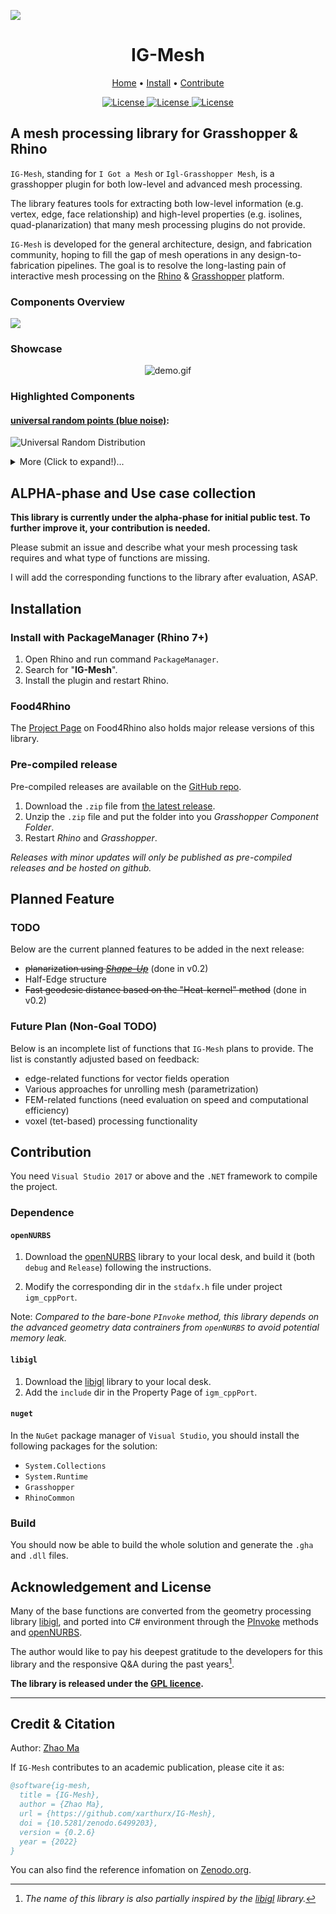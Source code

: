 <!-- title img and links -->
![](https://raw.githubusercontent.com/xarthurx/IG-Mesh/master/graphics/title_img.png)

<h1 align="center">IG-Mesh</h1>
<div align="center">
	<a href="https://github.com/xarthurx/IG-Mesh/">Home</a>
  <span> • </span>
	<a href="https://github.com/xarthurx/IG-Mesh/#Installation">Install</a>
  <span> • </span>
       	<a href="https://github.com/xarthurx/IG-Mesh/#Contribution">Contribute</a>
  <p></p>
</div> 


<!-- shields.io stuff -->
<div align="center">

<a href="https://www.rhino3d.com/7/" >
<img alt="License" src="https://img.shields.io/badge/Rhino-7.0-9cf?style=flat-square"> </a>

<a href="https://www.grasshopper3d.com" >
<img alt="License" src="https://img.shields.io/badge/Grasshopper-1.0-brightgreen?style=flat-square"> </a>

<a href="https://github.com/xarthurx/IG-Mesh/blob/master/LICENSE" >
<img alt="License" src="https://img.shields.io/github/license/xarthurx/IG-Mesh?style=flat-square"> </a>

</div> 

## A mesh processing library for Grasshopper & Rhino

`IG-Mesh`, standing for `I Got a Mesh` or `Igl-Grasshopper Mesh`, is a grasshopper plugin for both low-level and advanced mesh processing.

The library features tools for extracting both low-level information (e.g. vertex, edge, face relationship) and high-level properties (e.g. isolines, quad-planarization) that many mesh processing plugins do not provide.

`IG-Mesh` is developed for the general architecture, design, and fabrication community, hoping to fill the gap of mesh operations in any design-to-fabrication pipelines. The goal is to resolve the long-lasting pain of interactive mesh processing on the [Rhino](https://www.rhino3d.com) \& [Grasshopper](https://www.grasshopper3d.com) platform.

### Components Overview
![](https://raw.githubusercontent.com/xarthurx/IG-Mesh/master/graphics/overview_img.png)

### Showcase 
<p align="center">
  <img src="https://raw.githubusercontent.com/xarthurx/IG-Mesh/master/graphics/demo.gif" alt="demo.gif"/>
</p>


### Highlighted Components
#### <u>universal random points (blue noise)</u>:
![Universal Random Distribution](https://raw.githubusercontent.com/xarthurx/IG-Mesh/master/graphics/showcase_randomPts.png)

<details><summary> More (Click to expand!)... </summary>

#### <u>fast geodesic distance</u>:
![Heat Geodesics](https://raw.githubusercontent.com/xarthurx/IG-Mesh/master/graphics/showcase_heatGeodesics.png)


#### <u>mesh isoline</u>:
![Mesh Isoline](https://raw.githubusercontent.com/xarthurx/IG-Mesh/master/graphics/showcase_isoline.png)


#### <u>quad-mesh planarization</u>:
![Quad Planarization](https://raw.githubusercontent.com/xarthurx/IG-Mesh/master/graphics/showcase_planarization.png)


</details>

## ALPHA-phase and Use case collection
**This library is currently under the alpha-phase for initial public test. To further improve it, your contribution is needed.**

Please submit an issue and describe what your mesh processing task requires and what type of functions are missing.

I will add the corresponding functions to the library after evaluation, ASAP.


## Installation 

### Install with **PackageManager** (Rhino 7+)
1. Open Rhino and run command `PackageManager`.
2. Search for "**IG-Mesh**".
3. Install the plugin and restart Rhino.

### Food4Rhino 
The [Project Page](https://www.food4rhino.com/en/app/ig-mesh) on Food4Rhino also holds major release versions of this library.

### Pre-compiled release
Pre-compiled releases are available on the [GitHub repo](https://github.com/xarthurx/IG-Mesh).

1. Download the `.zip` file from [the latest release](https://github.com/xarthurx/IG-Mesh/releases/latest).
2. Unzip the `.zip` file and put the folder into you *Grasshopper Component Folder*.
3. Restart *Rhino* and *Grasshopper*.

*Releases with minor updates will only be published as pre-compiled releases and be hosted on github.*


## Planned Feature 
### TODO
Below are the current planned features to be added in the next release:
- ~~planarization using [*Shape-Up*](https://lgg.epfl.ch/publications/2012/shapeup/index.php)~~ (done in v0.2)
- Half-Edge structure
- ~~Fast geodesic distance based on the "Heat-kernel" method~~ (done in v0.2)


### Future Plan (Non-Goal TODO)
Below is an incomplete list of functions that `IG-Mesh` plans to provide. The list is constantly adjusted based on feedback:

- edge-related functions for vector fields operation 
- Various approaches for unrolling mesh (parametrization)
- FEM-related functions (need evaluation on speed and computational efficiency)
- voxel (tet-based) processing functionality


## Contribution

You need `Visual Studio 2017` or above and the `.NET` framework to compile the project.

### Dependence
#### `openNURBS`
1. Download the [openNURBS](https://github.com/mcneel/opennurbs) library to your local desk, and build it (both `debug` and `Release`) following the instructions.

2. Modify the corresponding dir in the `stdafx.h` file under project `igm_cppPort`.

Note: *Compared to the bare-bone `PInvoke` method, this library depends on the advanced geometry data contrainers from `openNURBS` to avoid potential memory leak.*

#### `libigl`

1. Download the [libigl](https://libigl.github.io) library to your local desk. 
2. Add the `include` dir in the Property Page of `igm_cppPort`.

#### `nuget` 
In the `NuGet` package manager of `Visual Studio`, you should install the following packages for the solution:
- `System.Collections`
- `System.Runtime`
- `Grasshopper`
- `RhinoCommon`

### Build
You should now be able to build the whole solution and generate the `.gha` and `.dll` files.


## Acknowledgement and License

Many of the base functions are converted from the geometry processing library [libigl](https://libigl.github.io), and ported into C# environment through the [PInvoke](https://www.grasshopper3d.com/forum/topics/link-use-c-code-or-c-lib-with-new-gh-plugin) methods and [openNURBS](https://github.com/mcneel/opennurbs).

The author would like to pay his deepest gratitude to the developers for this library and the responsive Q\&A during the past years[^1].

[^1]: *The name of this library is also partially inspired by the [libigl](https://libigl.github.io) library.*

**The library is released under the [GPL licence](https://github.com/xarthurx/IG-Mesh/blob/master/LICENSE).**

---
## Credit & Citation 
Author: [Zhao Ma](https://beyond-disciplines.com)

If `IG-Mesh` contributes to an academic publication, please cite it as:
```bib
@software{ig-mesh,
  title = {IG-Mesh},
  author = {Zhao Ma},
  url = {https://github.com/xarthurx/IG-Mesh},
  doi = {10.5281/zenodo.6499203},
  version = {0.2.6}
  year = {2022}
}
```
You can also find the reference infomation on [Zenodo.org](https://zenodo.org/record/6499203).
